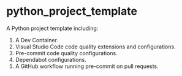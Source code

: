 # python_project_template
A Python project template including:
1. A Dev Container.
2. Visual Studio Code code quality extensions and configurations.
3. Pre-commit code quality configurations.
4. Dependabot configurations.
5. A GitHub workflow running pre-commit on pull requests.
